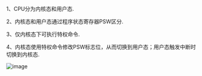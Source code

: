 1、CPU分为内核态和用户态.

2、内核态和用户态通过程序状态寄存器PSW区分.

3、仅内核态下可执行特权命令.

4、内核态使用特权命令修改PSW标志位，从而切换到用户态；用户态触发中断时切换到内核态.

![image](https://github.com/FudoJun/operating-system/assets/54784415/2c8a1458-5fac-4dce-bab6-f5400ae7c2e4)
